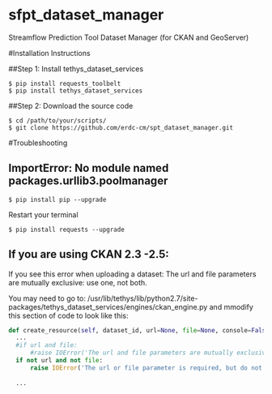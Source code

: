 # sfpt_dataset_manager
Streamflow Prediction Tool Dataset Manager (for CKAN and GeoServer)

#Installation Instructions

##Step 1: Install tethys_dataset_services
```
$ pip install requests_toolbelt
$ pip install tethys_dataset_services
```
##Step 2: Download the source code
```
$ cd /path/to/your/scripts/
$ git clone https://github.com/erdc-cm/spt_dataset_manager.git
```

#Troubleshooting
## ImportError: No module named packages.urllib3.poolmanager
```
$ pip install pip --upgrade
```
Restart your terminal
```
$ pip install requests --upgrade
```
## If you are using CKAN 2.3 -2.5:
If you see this error when uploading a dataset: The url and file parameters are mutually exclusive: use one, not both.

You may need to go to: /usr/lib/tethys/lib/python2.7/site-packages/tethys_dataset_services/engines/ckan_engine.py
and mmodify this section of code to look like this:
```python
def create_resource(self, dataset_id, url=None, file=None, console=False, **kwargs):
  ...
  #if url and file:
      #raise IOError('The url and file parameters are mutually exclusive: use one, not both.')
  if not url and not file:
      raise IOError('The url or file parameter is required, but do not use both.')
      
  ...


```
